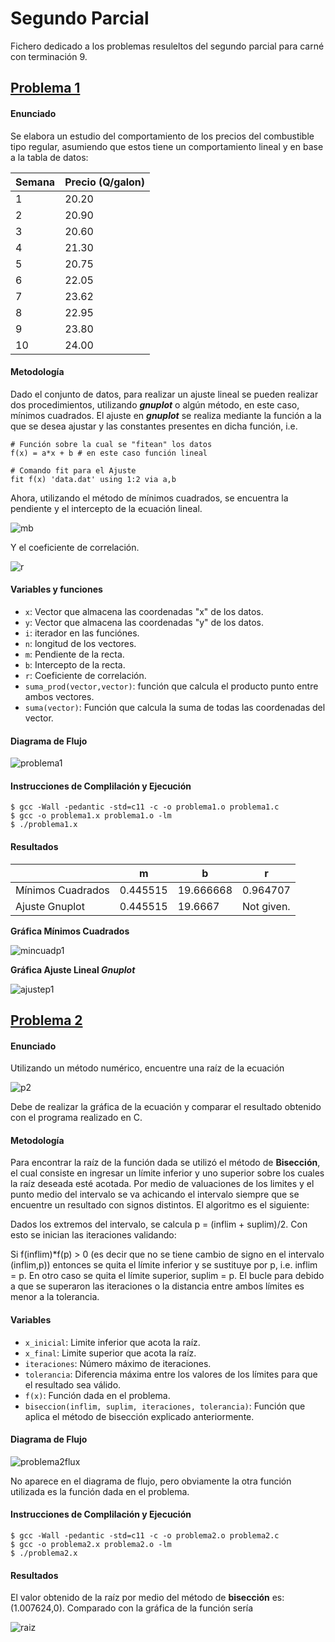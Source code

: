 # Segundo Parcial
Fichero dedicado a los problemas resuleltos del segundo parcial para carné con terminación 9.

## [Problema 1](https://github.com/DSarceno/2022LabSimu201900109/blob/main/SegundoParcial/problema1.c)
#### Enunciado
Se elabora un estudio del comportamiento de los precios del combustible tipo regular, asumiendo que
estos tiene un comportamiento lineal y en base a la tabla de datos:

| Semana | Precio (Q/galon) |
| ------ | ---------------- |
| 1 | 20.20 |
| 2 | 20.90 |
| 3 | 20.60 |
| 4 | 21.30 |
| 5 | 20.75 |
| 6 | 22.05 |
| 7 | 23.62 |
| 8 | 22.95 |
| 9 | 23.80 |
| 10 | 24.00 |

#### Metodología
Dado el conjunto de datos, para realizar un ajuste lineal se pueden realizar dos procedimientos, utilizando **_gnuplot_** o algún método, en este caso, mínimos cuadrados. El ajuste en **_gnuplot_** se realiza mediante la función a la que se desea ajustar y las constantes presentes en dicha función, i.e.
```
# Función sobre la cual se "fitean" los datos
f(x) = a*x + b # en este caso función lineal

# Comando fit para el Ajuste
fit f(x) 'data.dat' using 1:2 via a,b
```
Ahora, utilizando el método de mínimos cuadrados, se encuentra la pendiente y el intercepto de la ecuación lineal.

![mb](./img/mb.png)

Y el coeficiente de correlación.

![r](./img/r.png)

#### Variables y funciones
- `x`: Vector que almacena las coordenadas "x" de los datos.
- `y`: Vector que almacena las coordenadas "y" de los datos.
- `i`: iterador en las funciónes.
- `n`: longitud de los vectores.
- `m`: Pendiente de la recta.
- `b`: Intercepto de la recta.
- `r`: Coeficiente de correlación.
- `suma_prod(vector,vector)`: función que calcula el producto punto entre ambos vectores.
- `suma(vector)`: Función que calcula la suma de todas las coordenadas del vector.


#### Diagrama de Flujo
![problema1](./img/problema1.png)
#### Instrucciones de Complilación y Ejecución
```
$ gcc -Wall -pedantic -std=c11 -c -o problema1.o problema1.c
$ gcc -o problema1.x problema1.o -lm
$ ./problema1.x
```

#### Resultados
|  | m | b | r |
| - | - | - | - |
| Mínimos Cuadrados | 0.445515 | 19.666668 | 0.964707 |
| Ajuste Gnuplot | 0.445515 | 19.6667 | Not given. |

**Gráfica Mínimos Cuadrados**

![mincuadp1](./img/mincuadp1.png)

**Gráfica Ajuste Lineal _Gnuplot_**

![ajustep1](./img/ajustep1.png)


## [Problema 2](https://github.com/DSarceno/2022LabSimu201900109/blob/main/SegundoParcial/problema2.c)
#### Enunciado
Utilizando un método numérico, encuentre una raı́z de la ecuación

![p2](./img/problema2.png)

Debe de realizar la gráfica de la ecuación y comparar el resultado obtenido con el programa realizado en C.

#### Metodología
Para encontrar la raíz de la función dada se utilizó el método de **Bisección**, el cual consiste en ingresar un límite inferior y uno superior sobre los cuales la raíz deseada esté acotada. Por medio de valuaciones de los limites y el punto medio del intervalo se va achicando el intervalo siempre que se encuentre un resultado con signos distintos. El algoritmo es el siguiente:

Dados los extremos del intervalo, se calcula p = (inflim + suplim)/2. Con esto se inician las iteraciones validando:

  Si f(inflim)*f(p) > 0 (es decir que no se tiene cambio de signo en el intervalo (inflim,p)) entonces se quita el límite inferior y se sustituye por p, i.e. inflim = p. En otro caso se quita el límite superior, suplim = p. El bucle para debido a que se superaron las iteraciones o la distancia entre ambos límites es menor a la tolerancia.

#### Variables
- `x_inicial`: Limite inferior que acota la raíz.
- `x_final`: Limite superior que acota la raíz.
- `iteraciones`: Número máximo de iteraciones.
- `tolerancia`: Diferencia máxima entre los valores de los límites para que el resultado sea válido.
- `f(x)`: Función dada en el problema.
- `biseccion(inflim, suplim, iteraciones, tolerancia)`: Función que aplica el método de bisección explicado anteriormente.

#### Diagrama de Flujo
![problema2flux](./img/problema2flux.png)

No aparece en el diagrama de flujo, pero obviamente la otra función utilizada es la función dada en el problema.

#### Instrucciones de Complilación y Ejecución
```
$ gcc -Wall -pedantic -std=c11 -c -o problema2.o problema2.c
$ gcc -o problema2.x problema2.o -lm
$ ./problema2.x
```

#### Resultados
El valor obtenido de la raíz por medio del método de **bisección** es: (1.007624,0). Comparado con la gráfica de la función sería

![raiz](raiz.png)

